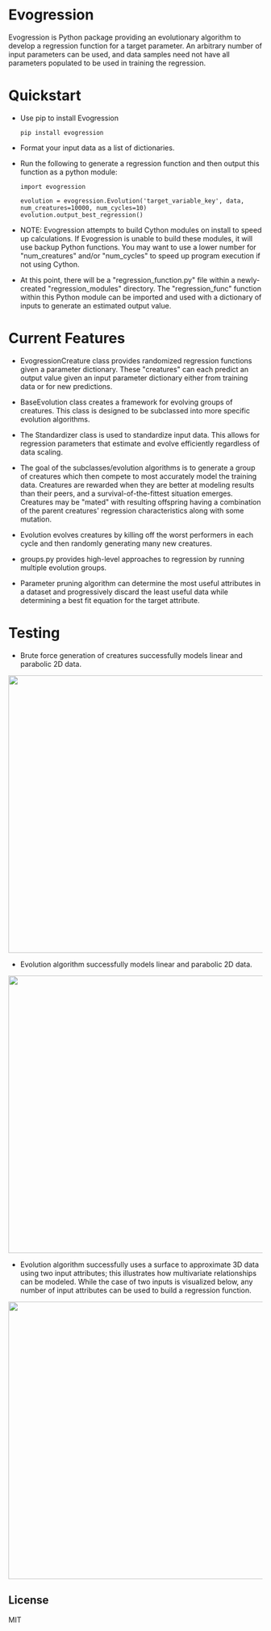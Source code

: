 # Evogression

Evogression is Python package providing an evolutionary algorithm to develop a regression function for a target parameter.  An arbitrary number of input parameters can be used, and data samples need not have all parameters populated to be used in training the regression.

# Quickstart

  - Use pip to install Evogression
    ```
    pip install evogression
    ```

  - Format your input data as a list of dictionaries.
  - Run the following to generate a regression function and then output this function as a python module:
    ```
    import evogression

    evolution = evogression.Evolution('target_variable_key', data, num_creatures=10000, num_cycles=10)
    evolution.output_best_regression()
    ```
  - NOTE: Evogression attempts to build Cython modules on install to speed up calculations.  If Evogression is unable to build these modules, it will use backup Python functions.  You may want to use a lower number for "num_creatures" and/or "num_cycles" to speed up program execution if not using Cython.
  - At this point, there will be a "regression_function.py" file within a newly-created "regression_modules" directory.  The "regression_func" function within this Python module can be imported and used with a dictionary of inputs to generate an estimated output value.

# Current Features

  - EvogressionCreature class provides randomized regression functions given a parameter dictionary.  These "creatures" can each predict an output value given an input parameter dictionary either from training data or for new predictions.
  - BaseEvolution class creates a framework for evolving groups of creatures.  This class is designed to be subclassed into more specific evolution algorithms.
  - The Standardizer class is used to standardize input data.  This allows for regression parameters that estimate and evolve efficiently regardless of data scaling.

  - The goal of the subclasses/evolution algorithms is to generate a group of creatures which then compete to most accurately model the training data.  Creatures are rewarded when they are better at modeling results than their peers, and a survival-of-the-fittest situation emerges.  Creatures may be "mated" with resulting offspring having a combination of the parent creatures' regression characteristics along with some mutation.
  - Evolution evolves creatures by killing off the worst performers in each cycle and then randomly generating many new creatures.

  - groups.py provides high-level approaches to regression by running multiple evolution groups.
  - Parameter pruning algorithm can determine the most useful attributes in a dataset and progressively discard the least useful data while determining a best fit equation for the target attribute.

# Testing

  - Brute force generation of creatures successfully models linear and parabolic 2D data.

<img src="tests/images/linear_regression_single_layer_brute_force_test.png" width="550px">

  - Evolution algorithm successfully models linear and parabolic 2D data.

<img src="tests/images/parabola_regression_evolution_test.png" width="550px">

 - Evolution algorithm successfully uses a surface to approximate 3D data using two input attributes; this illustrates how multivariate relationships can be modeled.  While the case of two inputs is visualized below, any number of input attributes can be used to build a regression function.

<img src="tests/images/surface_regression_evolution_test_10seed.png" width="550px">



License
----
MIT
